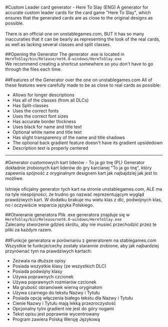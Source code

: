 #Custom Leader card generator - Here To Slay (ENG)
A generator for accurate custom leader cards for the card game "Here To Slay", which ensures that the generated cards are as close to the original designs as possible.<br>
<br>
There is an official one on unstablegames.com, BUT it has so many inaccuraties that it can be bearly as representing the look of the real cards, as well as lacking several classes and split classes.<br>

##Opening the Generator
The generator .exe is located in `HereToSlay/bin/Release/net6.0-windows/HereToSlay.exe`<br>
We recommend creating a shortcut somewhere so you don't have to go through the files each time.<br>
<br>
##Features of the Generator over the one on unstablegames.com
All of these features were carefully made to be as close to real cards as possible:
- Allows for longer descriptions
- Has all of the classes (from all DLCs)
- Has Split-classes 
- Uses the correct fonts
- Uses the correct font sizes
- Has accurate border thickness
- Uses black for name and title text
- Optional white name and title text
- Has slight transparency of the name and title shadows
- The optional back gradient feature doesn't have its gradient upsidedown
- Description text is properly centered

<hr>
#Generator customowych kart liderów - To ja go tnę (PL)
Generator dokładnie zrobionych kart liderów do gry karcianej "To ja go tnę", który zapewnia spójność z oryginalnym designem kart jak najbajdziej jak jest to możliwe.<br>
<br>
Istnieje oficjalny generator tych kart na stronie unstablegames.com, ALE ma na tyle niespójności, że trudno go nazwać reprezentującym wygląd prawdziwych kart. W dodatku brakuje mu wielu klas z dlc, podwójnych klas, no i oczywiście wsparcia języka Polskiego.<br>

##Otwieranie generatora
Plik .exe generatora znajduje się w `HereToSlay/bin/Release/net6.0-windows/HereToSlay.exe`<br>
Zalecamy stworzenie gdzieś skrótu, aby nie musieć przechodzić przez te pliki za każdym razem.<br>
<br>
##Funkcje generatora w porównaniu z generatorem na stablegames.com
Wszystkie te funkcje/cechy zostały starannie zrobione, aby jak najbardziej przyrównać tym na prawdziwych kartach:
- Zezwala na dłuższe opisy
- Posiada wszystkie klasy (ze wszystkich DLC)
- Posiada podwójny klasy
- Używa poprawnych czcionek
- Używa poprawnych rozmiarów czcionek
- Ma grubość obramówek wierną oryginałom
- Używa czarnego do tekstu Nazwy i Tytułu
- Posiada opcję włączenia białego tekstu dla Nazwy i Tytułu
- Cienie Nazwy i Tytułu mają lekką przezroczystość
- Opcjonalny tylni gradient nie jest do góry nogami
- Tekst opisu jest poprawnie wycentrowany
- Program zawiera Polską Wersję Językową
